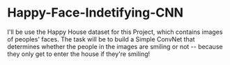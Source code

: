 # Happy-Face-Indetifying-CNN
I'll be use the Happy House dataset for this Project, which contains images of peoples' faces. The task will be to build a Simple ConvNet that determines whether the people in the images are smiling or not -- because they only get to enter the house if they're smiling!
